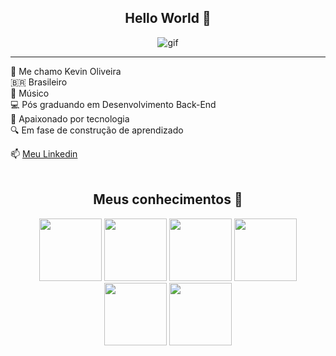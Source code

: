 <!-- Cabeçalho -->
<center> <h2> Hello World 👋 </h2>

![gif](https://media1.tenor.com/m/bCfpwMjfAi0AAAAC/cat-typing.gif) 

</center>


-----------
👦 Me chamo Kevin Oliveira <br>
🇧🇷 Brasileiro <br>
🎹 Músico <br>
💻 Pós graduando em Desenvolvimento Back-End <br>
🐧 Apaixonado por tecnologia <br>
🔍 Em fase de construção de aprendizado

 📫 [Meu Linkedin]() <br><br>

<center> <h2> Meus conhecimentos 💾 </h2>
<center> <img src="https://icongr.am/devicon/python-original.svg?size=132&color=c74343" width ="100px">  <img src="https://icongr.am/devicon/nodejs-original.svg?size=128&color=currentColor" width ="100px">  <img src="https://icongr.am/devicon/java-original.svg?size=132&color=c74343" width = "100px"> <img src="https://icongr.am/devicon/docker-original.svg?size=132&color=1a1919" width = "100px"> <img src="https://icongr.am/devicon/linux-original.svg?size=132&color=1a1919" width = "100px"> <img src="https://icongr.am/devicon/github-original.svg?size=132&color=1a1919" width = "100px"> </center>


<!--
**keviinoliveira/keviinoliveira** is a ✨ _special_ ✨ repository because its `README.md` (this file) appears on your GitHub profile.

Here are some ideas to get you started:

- 🔭 I’m currently working on ...
- 🌱 I’m currently learning ...
- 👯 I’m looking to collaborate on ...
- 🤔 I’m looking for help with ...
- 💬 Ask me about ...
- 📫 How to reach me: ...
- 😄 Pronouns: ...
- ⚡ Fun fact: ...
-->
